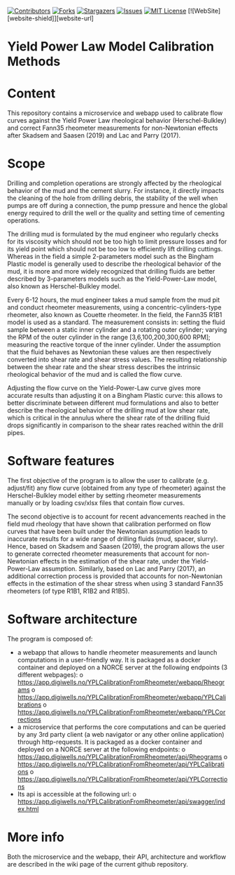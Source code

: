 <!-- PROJECT SHIELDS -->

[![Contributors][contributors-shield]][contributors-url]
[![Forks][forks-shield]][forks-url]
[![Stargazers][stars-shield]][stars-url]
[![Issues][issues-shield]][issues-url]
[![MIT License][license-shield]][license-url]
[![WebSite][website-shield]][website-url]

[contributors-shield]: https://img.shields.io/github/contributors/Open-Source-Drilling-Community/YPLCalibrationFromRheometer?logo=GitHub
[contributors-url]: https://github.com/Open-Source-Drilling-Community/YPLCalibrationFromRheometer/graphs/contributors
[forks-shield]: https://img.shields.io/github/forks/Open-Source-Drilling-Community/YPLCalibrationFromRheometer?logo=GitHub

[forks-url]: https://github.com/Open-Source-Drilling-Community/YPLCalibrationFromRheometer/network/members

[stars-shield]: https://img.shields.io/github/stars/Open-Source-Drilling-Community/YPLCalibrationFromRheometer?color=%230000ff&logo=GitHub
[stars-url]: https://img.shields.io/github/stars/Open-Source-Drilling-Community/YPLCalibrationFromRheometer?style=flat-square

[issues-shield]: https://img.shields.io/github/issues/Open-Source-Drilling-Community/YPLCalibrationFromRheometer?color=%23FF0000&logo=GitHub
[issues-url]: https://github.com/Open-Source-Drilling-Community/YPLCalibrationFromRheometer/issues

[license-shield]: https://img.shields.io/github/license/Open-Source-Drilling-Community/YPLCalibrationFromRheometer?color=%2300FFFF
[license-url]: https://github.com/Open-Source-Drilling-Community/YPLCalibrationFromRheometer/blob/master/LICENSE

<!--
[website-shield]: https://img.shields.io/badge/-LinkedIn-black.svg?style=flat-square&logo=linkedin&colorB=555
[website-url]: https://www.linkedin.com/in/iammukeshm/
![Website](https://img.shields.io/badge/foo-bar.svg)
 -->

Yield Power Law Model Calibration Methods
===

Content
===
This repository contains a microservice and webapp used to calibrate flow curves against the Yield Power Law rheological behavior (Herschel-Bulkley) and correct Fann35 rheometer measurements for non-Newtonian effects after Skadsem and Saasen (2019) and Lac and Parry (2017).

Scope
===
Drilling and completion operations are strongly affected by the rheological behavior of the mud and the cement slurry. For instance, it directly impacts the cleaning of the hole from drilling debris, the stability of the well when pumps are off during a connection, the pump pressure and hence the global energy required to drill the well or the quality and setting time of cementing operations.

The drilling mud is formulated by the mud engineer who regularly checks for its viscosity which should not be too high to limit pressure losses and for its yield point which should not be too low to efficiently lift drilling cuttings. Whereas in the field a simple 2-parameters model such as the Bingham Plastic model is generally used to describe the rheological behavior of the mud, it is more and more widely recognized that drilling fluids are better described by 3-parameters models such as the Yield-Power-Law model, also known as Herschel-Bulkley model.

Every 6-12 hours, the mud engineer takes a mud sample from the mud pit and conduct rheometer measurements, using a concentric-cylinders-type rheometer, also known as Couette rheometer. In the field, the Fann35 R1B1 model is used as a standard. The measurement consists in: setting the fluid sample between a static inner cylinder and a rotating outer cylinder; varying the RPM of the outer cylinder in the range [3,6,100,200,300,600 RPM]; measuring the reactive torque of the inner cylinder. Under the assumption that the fluid behaves as Newtonian these values are then respectively converted into shear rate and shear stress values. The resulting relationship between the shear rate and the shear stress describes the intrinsic rheological behavior of the mud and is called the flow curve.

Adjusting the flow curve on the Yield-Power-Law curve gives more accurate results than adjusting it on a Bingham Plastic curve: this allows to better discriminate between different mud formulations and also to better describe the rheological behavior of the drilling mud at low shear rate, which is critical in the annulus where the shear rate of the drilling fluid drops significantly in comparison to the shear rates reached within the drill pipes.


Software features
===
The first objective of the program is to allow the user to calibrate (e.g. adjust/fit) any flow curve (obtained from any type of rheometer) against the Herschel-Bulkley model either by setting rheometer measurements manually or by loading csv/xlsx files that contain flow curves.

The second objective is to account for recent advancements reached in the field mud rheology that have shown that calibration performed on flow curves that have been built under the Newtonian assumption leads to inaccurate results for a wide range of drilling fluids (mud, spacer, slurry). Hence, based on Skadsem and Saasen (2019), the program allows the user to generate corrected rheometer measurements that account for non-Newtonian effects in the estimation of the shear rate, under the Yield-Power-Law assumption. Similarly, based on Lac and Parry (2017), an additional correction process is provided that accounts for non-Newtonian effects in the estimation of the shear stress when using 3 standard Fann35 rheometers (of type R1B1, R1B2 and R1B5).


Software architecture
===
The program is composed of: 
-	a webapp that allows to handle rheometer measurements and launch computations in a user-friendly way. It is packaged as a docker container and deployed on a NORCE server at the following endpoints (3 different webpages):
o	https://app.digiwells.no/YPLCalibrationFromRheometer/webapp/Rheograms
o	https://app.digiwells.no/YPLCalibrationFromRheometer/webapp/YPLCalibrations
o	https://app.digiwells.no/YPLCalibrationFromRheometer/webapp/YPLCorrections
-	a microservice that performs the core computations and can be queried by any 3rd party client (a web navigator or any other online application) through http-requests. It is packaged as a docker container and deployed on a NORCE server at the following endpoints:
o	https://app.digiwells.no/YPLCalibrationFromRheometer/api/Rheograms 
o	https://app.digiwells.no/YPLCalibrationFromRheometer/api/YPLCalibrations
o	https://app.digiwells.no/YPLCalibrationFromRheometer/api/YPLCorrections
-	Its api is accessible at the following url:
o	https://app.digiwells.no/YPLCalibrationFromRheometer/api/swagger/index.html

More info
===
Both the microservice and the webapp, their API, architecture and workflow are described in the wiki page of the current github repository.

